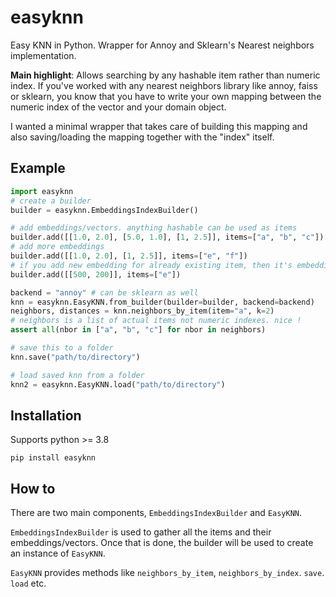 # easyknn
Easy KNN in Python. Wrapper for Annoy and Sklearn's Nearest neighbors implementation.

**Main highlight**: Allows searching by any hashable item rather than numeric index.
If you've worked with any nearest neighbors library like annoy, faiss or sklearn, you know that you have to write your own mapping between the numeric index of the vector and your domain object.

I wanted a minimal wrapper that takes care of building this mapping and also saving/loading the mapping together with the "index" itself.

## Example
```python
import easyknn
# create a builder
builder = easyknn.EmbeddingsIndexBuilder()

# add embeddings/vectors. anything hashable can be used as items
builder.add([[1.0, 2.0], [5.0, 1.0], [1, 2.5]], items=["a", "b", "c"])
# add more embeddings
builder.add([[1.0, 2.0], [1, 2.5]], items=["e", "f"])
# if you add new embedding for already existing item, then it's embeddings will be replaced
builder.add([[500, 200]], items=["e"])

backend = "annoy" # can be sklearn as well
knn = easyknn.EasyKNN.from_builder(builder=builder, backend=backend)
neighbors, distances = knn.neighbors_by_item(item="a", k=2)
# neighbors is a list of actual items not numeric indexes. nice !
assert all(nbor in ["a", "b", "c"] for nbor in neighbors)

# save this to a folder
knn.save("path/to/directory")

# load saved knn from a folder
knn2 = easyknn.EasyKNN.load("path/to/directory")
```

## Installation
Supports python >= 3.8 

`pip install easyknn`

## How to
There are two main components, `EmbeddingsIndexBuilder` and `EasyKNN`.

`EmbeddingsIndexBuilder` is used to gather all the items and their embeddings/vectors. Once that is done, the builder will be used to create an instance of `EasyKNN`.

`EasyKNN` provides methods like `neighbors_by_item`, `neighbors_by_index`. `save`. `load` etc.


